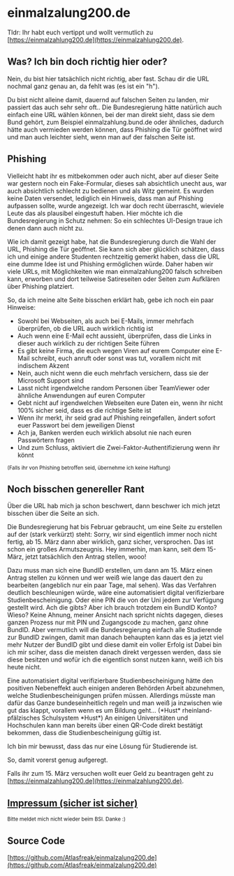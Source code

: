 # einmalzalung200.de
Tldr: Ihr habt euch vertippt und wollt vermutlich zu [https://einmalzahlung200.de](https://einmalzahlung200.de).

## Was? Ich bin doch richtig hier oder?

Nein, du bist hier tatsächlich nicht richtig, aber fast. Schau dir die URL nochmal ganz genau an, da fehlt was (es ist ein "h").

Du bist nicht alleine damit, dauernd auf falschen Seiten zu landen, mir passiert das auch sehr sehr oft..
Die Bundesregierung hätte natürlich auch einfach eine URL wählen können, bei der man direkt sieht, dass sie dem Bund gehört, zum Beispiel einmalzahlung.bund.de oder ähnliches, dadurch hätte auch vermieden werden können, dass Phishing die Tür geöffnet wird und man auch leichter sieht, wenn man auf der falschen Seite ist.

## Phishing

Vielleicht habt ihr es mitbekommen oder auch nicht, aber auf dieser Seite war gestern noch ein Fake-Formular, dieses sah absichtlich unecht aus, war auch absichtlich schlecht zu bedienen und als Witz gemeint.
Es wurden keine Daten versendet, lediglich ein Hinweis, dass man auf Phishing aufpassen sollte, wurde angezeigt.
Ich war doch recht überrascht, wieviele Leute das als plausibel eingestuft haben.
Hier möchte ich die Bundesregierung in Schutz nehmen: So ein schlechtes UI-Design traue ich denen dann auch nicht zu.

Wie ich damit gezeigt habe, hat die Bundesregierung durch die Wahl der URL, Phishing die Tür geöffnet.
Sie kann sich aber glücklich schätzen, dass ich und einige andere Studenten rechtzeitig gemerkt haben, dass die URL eine dumme Idee ist und Phishing ermöglichen würde.
Daher haben wir viele URLs, mit Möglichkeiten wie man einmalzahlung200 falsch schreiben kann, erworben und dort teilweise Satireseiten oder Seiten zum Aufklären über Phishing platziert.

So, da ich meine alte Seite bisschen erklärt hab, gebe ich noch ein paar Hinweise:
 - Sowohl bei Webseiten, als auch bei E-Mails, immer mehrfach überprüfen, ob die URL auch wirklich richtig ist
 - Auch wenn eine E-Mail echt aussieht, überprüfen, dass die Links in dieser auch wirklich zu der richtigen Seite führen
 - Es gibt keine Firma, die euch wegen Viren auf eurem Computer eine E-Mail schreibt, euch anruft oder sonst was tut, vorallem nicht mit indischem Akzent
 - Nein, auch nicht wenn die euch mehrfach versichern, dass sie der Microsoft Support sind
 - Lasst nicht irgendwelche random Personen über TeamViewer oder ähnliche Anwendungen auf euren Computer
 - Gebt nicht auf irgendwelchen Webseiten eure Daten ein, wenn ihr nicht 100% sicher seid, dass es die richtige Seite ist
 - Wenn ihr merkt, ihr seid grad auf Phishing reingefallen, ändert sofort euer Passwort bei dem jeweiligen Dienst
 - Ach ja, Banken werden euch wirklich absolut nie nach euren Passwörtern fragen
 - Und zum Schluss, aktiviert die Zwei-Faktor-Authentifizierung wenn ihr könnt
 
<sub>(Falls ihr von Phishing betroffen seid, übernehme ich keine Haftung)</sub>

## Noch bisschen genereller Rant

Über die URL hab mich ja schon beschwert, dann beschwer ich mich jetzt bisschen über die Seite an sich.

Die Bundesregierung hat bis Februar gebraucht, um eine Seite zu erstellen auf der (stark verkürzt) steht: Sorry, wir sind eigentlich immer noch nicht fertig, ab 15. März dann aber wirklich, ganz sicher, versprochen.
Das ist schon ein großes Armutszeugnis. Hey immerhin, man kann, seit dem 15-März, jetzt tatsächlich den Antrag stellen, wooo!

Dazu muss man sich eine BundID erstellen, um dann am 15. März einen Antrag stellen zu können und wer weiß wie lange das dauert den zu bearbeiten (angeblich nur ein paar Tage, mal sehen).
Was das Verfahren deutlich beschleunigen würde, wäre eine automatisiert digital verifizierbare Studienbescheinigung.
Oder eine PIN die von der Uni jedem zur Verfügung gestellt wird.
Ach die gibts? Aber ich brauch trotzdem ein BundID Konto? Wieso?
Keine Ahnung, meiner Ansicht nach spricht nichts dagegen, dieses ganzen Prozess nur mit PIN und Zugangscode zu machen, ganz ohne BundID.
Aber vermutlich will die Bundesregierung einfach alle Studierende zur BundID zwingen, damit man danach behaupten kann das es ja jetzt viel mehr Nutzer der BundID gibt und diese damit ein voller Erfolg ist
Dabei bin ich mir sciher, dass die meisten danach direkt vergessen werden, dass sie diese besitzen und wofür ich die eigentlich sonst nutzen kann, weiß ich bis heute nicht.

Eine automatisiert digital verifizierbare Studienbescheinigung hätte den positiven Nebeneffekt auch einigen anderen Behörden Arbeit abzunehmen, welche Studienbescheinigungen prüfen müssen.
Allerdings müsste man dafür das Ganze bundeseinheitlich regeln und man weiß ja inzwischen wie gut das klappt, vorallem wenn es um Bildung geht... (\*Hust\* rheinland-pfälzisches Schulsystem \*Hust\*)
An einigen Universitäten und Hochschulen kann man bereits über einen QR-Code direkt bestätigt bekommen, dass die Studienbescheinigung gültig ist.

Ich bin mir bewusst, dass das nur eine Lösung für Studierende ist.

So, damit vorerst genug aufgeregt.

Falls ihr zum 15. März versuchen wollt euer Geld zu beantragen geht zu [https://einmalzahlung200.de](https://einmalzahlung200.de).

## [Impressum (sicher ist sicher)](impressum.md)

<sub>Bitte meldet mich nicht wieder beim BSI. Danke :)</sub>

## Source Code

[https://github.com/Atlasfreak/einmalzalung200.de](https://github.com/Atlasfreak/einmalzalung200.de)
